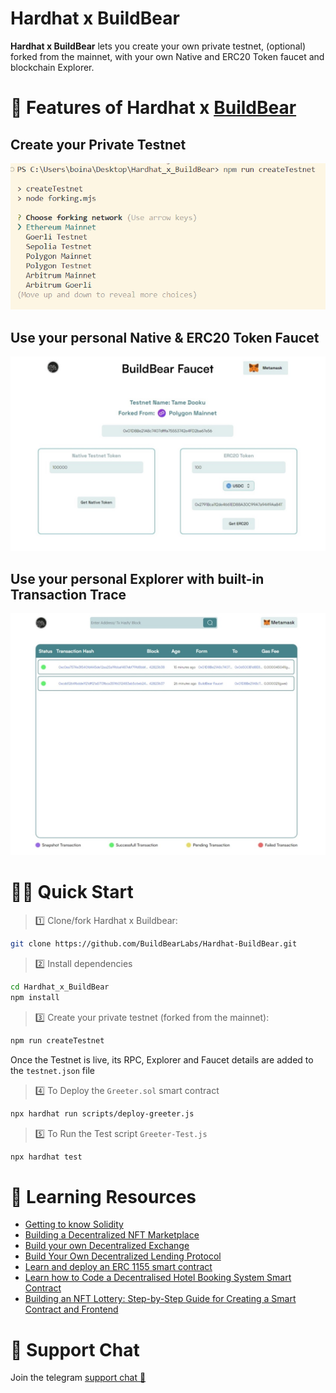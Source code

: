 # Hardhat x BuildBear

**Hardhat x BuildBear** lets you create your own private testnet, (optional) forked from the mainnet, with your own Native and ERC20 Token faucet and blockchain Explorer.

# 🐻 Features of Hardhat x [ BuildBear](https://buildbear.io)

## Create your Private Testnet

![image](createTestnet.png)

## Use your personal Native & ERC20 Token Faucet

![image](faucet.jpeg)

## Use your personal Explorer with built-in Transaction Trace

![image](explorer.jpeg)

# 🏄‍♂️ Quick Start

> 1️⃣ Clone/fork Hardhat x Buildbear:

```bash
git clone https://github.com/BuildBearLabs/Hardhat-BuildBear.git
```

> 2️⃣ Install dependencies 

```bash
cd Hardhat_x_BuildBear
npm install
```

> 3️⃣ Create your private testnet (forked from the mainnet):

```bash
npm run createTestnet
```

Once the Testnet is live, its RPC, Explorer and Faucet details are added to the `testnet.json` file

> 4️⃣ To Deploy the `Greeter.sol` smart contract

```bash
npx hardhat run scripts/deploy-greeter.js
```

> 5️⃣ To Run the Test script `Greeter-Test.js`

```bash
npx hardhat test
```



# 🔭 Learning Resources 

-  [Getting to know Solidity](https://www.buildbear.io/resources/guides-and-tutorials/Solidity)
-  [Building a Decentralized NFT Marketplace ](https://www.buildbear.io/resources/guides-and-tutorials/Building_a_Decentralized_NFT_Marketplace)
-  [Build your own Decentralized Exchange](https://www.buildbear.io/resources/guides-and-tutorials/Build_your_own_Decentralized_Exchange)
-  [Build Your Own Decentralized Lending Protocol](https://www.buildbear.io/resources/guides-and-tutorials/Build_Your_Own_Decentralized_Lending_Protocol)
-  [Learn and deploy an ERC 1155 smart contract ](https://www.buildbear.io/resources/guides-and-tutorials/Learn_and_deploy_an_ERC_1155_smart_contract)
-  [Learn how to Code a Decentralised Hotel Booking System Smart Contract](https://www.buildbear.io/resources/guides-and-tutorials/Learn_how_to_Code_a_Decentralised_Hotel_Booking_System_Smart_Contract)
-  [Building an NFT Lottery: Step-by-Step Guide for Creating a Smart Contract and Frontend](https://www.buildbear.io/resources/guides-and-tutorials/Building_an_NFT_Lottery)



# 💬 Support Chat

Join the telegram [support chat 💬](https://t.me/Web3_dApp_Developers)
